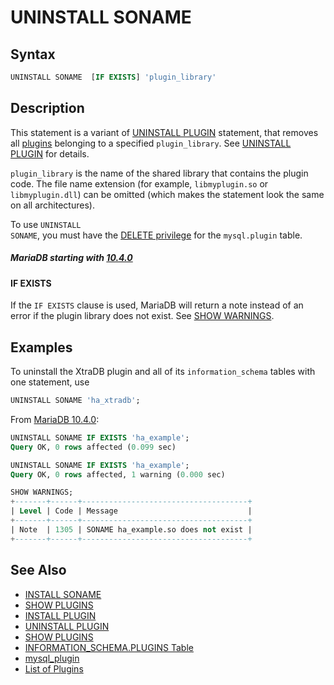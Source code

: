 # UNINSTALL SONAME

## Syntax

```sql
UNINSTALL SONAME  [IF EXISTS] 'plugin_library'
```

## Description

This statement is a variant of [UNINSTALL PLUGIN](/sql-statements-structure/sql-statements/administrative-sql-statements/plugin-sql-statements/uninstall-plugin/) statement, that removes all [plugins](/kb/en/mariadb-plugins/) belonging to a specified `plugin_library`. See [UNINSTALL PLUGIN](/sql-statements-structure/sql-statements/administrative-sql-statements/plugin-sql-statements/uninstall-plugin/) for details.

<code class="highlight fixed" style="white-space:pre-wrap">plugin_library</code> is the name of the shared library that
contains the plugin code. The file name extension (for
example, `libmyplugin.so` or `libmyplugin.dll`) can be omitted (which makes the statement look the same on all architectures).

To use <code class="highlight fixed" style="white-space:pre-wrap">UNINSTALL SONAME</code>, you must have the
[DELETE privilege](/sql-statements-structure/sql-statements/account-management-sql-commands/grant/) for the `mysql.plugin` table.

##### MariaDB starting with [10.4.0](/kb/en/mariadb-1040-release-notes/)

#### IF EXISTS

If the `IF EXISTS` clause is used, MariaDB will return a note instead of an error if the plugin library does not exist. See [SHOW WARNINGS](/sql-statements-structure/sql-statements/administrative-sql-statements/show/show-warnings/).

## Examples

To uninstall the XtraDB plugin and all of its `information_schema` tables with one statement, use

```sql
UNINSTALL SONAME 'ha_xtradb';
```

From [MariaDB 10.4.0](/kb/en/mariadb-1040-release-notes/):

```sql
UNINSTALL SONAME IF EXISTS 'ha_example';
Query OK, 0 rows affected (0.099 sec)

UNINSTALL SONAME IF EXISTS 'ha_example';
Query OK, 0 rows affected, 1 warning (0.000 sec)

SHOW WARNINGS;
+-------+------+-------------------------------------+
| Level | Code | Message                             |
+-------+------+-------------------------------------+
| Note  | 1305 | SONAME ha_example.so does not exist |
+-------+------+-------------------------------------+
```

## See Also

- [INSTALL SONAME](/sql-statements-structure/sql-statements/administrative-sql-statements/plugin-sql-statements/install-soname/)
- [SHOW PLUGINS](/sql-statements-structure/sql-statements/administrative-sql-statements/show/show-plugins/)
- [INSTALL PLUGIN](/sql-statements-structure/sql-statements/administrative-sql-statements/plugin-sql-statements/install-plugin/)
- [UNINSTALL PLUGIN](/sql-statements-structure/sql-statements/administrative-sql-statements/plugin-sql-statements/uninstall-plugin/)
- [SHOW PLUGINS](/sql-statements-structure/sql-statements/administrative-sql-statements/show/show-plugins/)
- [INFORMATION_SCHEMA.PLUGINS Table](/sql-statements-structure/sql-statements/administrative-sql-statements/system-tables/information-schema/information-schema-tables/plugins-table-information-schema/)
- [mysql_plugin](/clients-utilities/mysql_plugin/)
- [List of Plugins](/columns-storage-engines-and-plugins/plugins/information-on-plugins/list-of-plugins/)